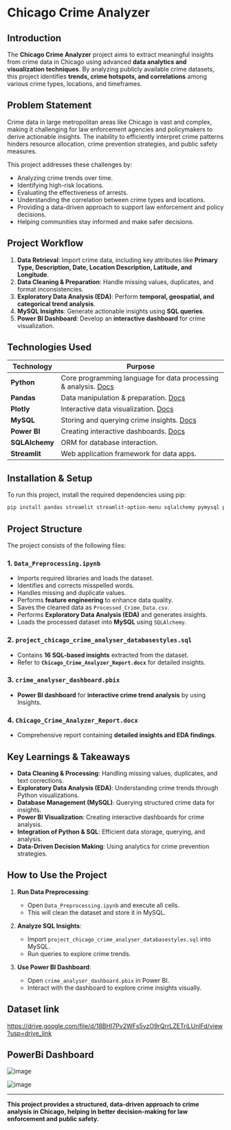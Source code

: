 # **Chicago Crime Analyzer**

## **Introduction**
The **Chicago Crime Analyzer** project aims to extract meaningful insights from crime data in Chicago using advanced **data analytics and visualization techniques**. By analyzing publicly available crime datasets, this project identifies **trends, crime hotspots, and correlations** among various crime types, locations, and timeframes. 

## **Problem Statement**
Crime data in large metropolitan areas like Chicago is vast and complex, making it challenging for law enforcement agencies and policymakers to derive actionable insights. The inability to efficiently interpret crime patterns hinders resource allocation, crime prevention strategies, and public safety measures. 

This project addresses these challenges by:
- Analyzing crime trends over time.
- Identifying high-risk locations.
- Evaluating the effectiveness of arrests.
- Understanding the correlation between crime types and locations.
- Providing a data-driven approach to support law enforcement and policy decisions.
- Helping communities stay informed and make safer decisions.

## **Project Workflow**
1. **Data Retrieval**: Import crime data, including key attributes like **Primary Type, Description, Date, Location Description, Latitude, and Longitude**.
2. **Data Cleaning & Preparation**: Handle missing values, duplicates, and format inconsistencies.
3. **Exploratory Data Analysis (EDA)**: Perform **temporal, geospatial, and categorical trend analysis**.
4. **MySQL Insights**: Generate actionable insights using **SQL queries**.
5. **Power BI Dashboard**: Develop an **interactive dashboard** for crime visualization.

## **Technologies Used**
| Technology | Purpose |
|------------|---------|
| **Python** | Core programming language for data processing & analysis. [Docs](https://docs.python.org/3/) |
| **Pandas** | Data manipulation & preparation. [Docs](https://pandas.pydata.org/docs/) |
| **Plotly** | Interactive data visualization. [Docs](https://plotly.com/) |
| **MySQL** | Storing and querying crime insights. [Docs](https://dev.mysql.com/doc/) |
| **Power BI** | Creating interactive dashboards. [Docs](https://learn.microsoft.com/en-us/power-bi/) |
| **SQLAlchemy** | ORM for database interaction. |
| **Streamlit** | Web application framework for data apps. |

## **Installation & Setup**
To run this project, install the required dependencies using pip:

```bash
pip install pandas streamlit streamlit-option-menu sqlalchemy pymysql plotly-express
```

## **Project Structure**
The project consists of the following files:

### **1. `Data_Preprocessing.ipynb`**
- Imports required libraries and loads the dataset.
- Identifies and corrects misspelled words.
- Handles missing and duplicate values.
- Performs **feature engineering** to enhance data quality.
- Saves the cleaned data as `Processed_Crime_Data.csv`.
- Performs **Exploratory Data Analysis (EDA)** and generates insights.
- Loads the processed dataset into **MySQL** using `SQLAlchemy`.

### **2. `project_chicago_crime_analyser_databasestyles.sql`**
- Contains **16 SQL-based insights** extracted from the dataset.
- Refer to **`Chicago_Crime_Analyzer_Report.docx`** for detailed insights.

### **3. `crime_analyser_dashboard.pbix`**
- **Power BI dashboard** for **interactive crime trend analysis** by using Insights.

### **4. `Chicago_Crime_Analyzer_Report.docx`**
- Comprehensive report containing **detailed insights and EDA findings**.


## **Key Learnings & Takeaways**
- **Data Cleaning & Processing**: Handling missing values, duplicates, and text corrections.
- **Exploratory Data Analysis (EDA)**: Understanding crime trends through Python visualizations.
- **Database Management (MySQL)**: Querying structured crime data for insights.
- **Power BI Visualization**: Creating interactive dashboards for crime analysis.
- **Integration of Python & SQL**: Efficient data storage, querying, and analysis.
- **Data-Driven Decision Making**: Using analytics for crime prevention strategies.

## **How to Use the Project**
1. **Run Data Preprocessing**:
   - Open `Data_Preprocessing.ipynb` and execute all cells.
   - This will clean the dataset and store it in MySQL.

2. **Analyze SQL Insights**:
   - Import `project_chicago_crime_analyser_databasestyles.sql` into MySQL.
   - Run queries to explore crime trends.

3. **Use Power BI Dashboard**:
   - Open `crime_analyser_dashboard.pbix` in Power BI.
   - Interact with the dashboard to explore crime insights visually.

## **Dataset link**
https://drive.google.com/file/d/18BHI7Pv2WFs5yzO9rQrrLZETriLUnlFd/view?usp=drive_link

## **PowerBi Dashboard**

![image](https://github.com/user-attachments/assets/dfeb76c6-0ee2-4041-97ed-7ef96e86cfda)

![image](https://github.com/user-attachments/assets/b3e0d8a1-fb88-41b6-b7ce-f252d0fcaf0f)



---
**This project provides a structured, data-driven approach to crime analysis in Chicago, helping in better decision-making for law enforcement and public safety.**

